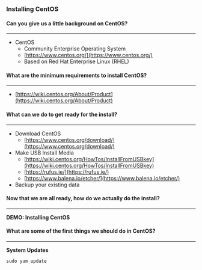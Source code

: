 ### Installing CentOS

#### Can you give us a little background on CentOS?

---

- CentOS
  - Community Enterprise Operating System
  - [https://www.centos.org/](https://www.centos.org/)
  - Based on Red Hat Enterprise Linux (RHEL)

#### What are the minimum requirements to install CentOS?

---

- [https://wiki.centos.org/About/Product](https://wiki.centos.org/About/Product)

#### What can we do to get ready for the install?

---

- Download CentOS
  - [https://www.centos.org/download/](https://www.centos.org/download/)
- Make USB Install Media
  - [https://wiki.centos.org/HowTos/InstallFromUSBkey](https://wiki.centos.org/HowTos/InstallFromUSBkey)
  - [https://rufus.ie/](https://rufus.ie/)
  - [https://www.balena.io/etcher/](https://www.balena.io/etcher/)
- Backup your existing data

#### Now that we are all ready, how do we actually do the install?

---

**DEMO: Installing CentOS**

#### What are some of the first things we should do in CentOS?

---

**System Updates**

`sudo yum update`
